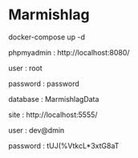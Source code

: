 # Marmishlag

docker-compose up -d


phpmyadmin : 
http://localhost:8080/

user : root 

password : password 

database : MarmishlagData


site :
http://localhost:5555/

user : dev@dmin

password : tUJ(%VtkcL*3xtG8aT

